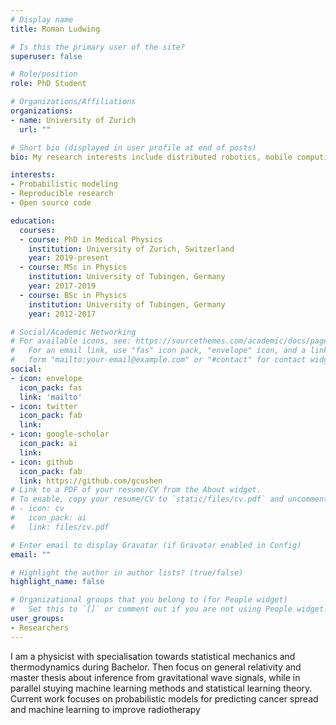 ```yaml
---
# Display name
title: Roman Ludwing

# Is this the primary user of the site?
superuser: false

# Role/position
role: PhD Student

# Organizations/Affiliations
organizations:
- name: University of Zurich
  url: ""

# Short bio (displayed in user profile at end of posts)
bio: My research interests include distributed robotics, mobile computing and programmable matter.

interests:
- Probabilistic modeling
- Reproducible research 
- Open source code

education:
  courses:
  - course: PhD in Medical Physics
    institution: University of Zurich, Switzerland
    year: 2019-present
  - course: MSc in Physics
    institution: University of Tubingen, Germany
    year: 2017-2019
  - course: BSc in Physics
    institution: University of Tubingen, Germany
    year: 2012-2017

# Social/Academic Networking
# For available icons, see: https://sourcethemes.com/academic/docs/page-builder/#icons
#   For an email link, use "fas" icon pack, "envelope" icon, and a link in the
#   form "mailto:your-email@example.com" or "#contact" for contact widget.
social:
- icon: envelope
  icon_pack: fas
  link: 'mailto'
- icon: twitter
  icon_pack: fab
  link: 
- icon: google-scholar
  icon_pack: ai
  link: 
- icon: github
  icon_pack: fab
  link: https://github.com/gcushen
# Link to a PDF of your resume/CV from the About widget.
# To enable, copy your resume/CV to `static/files/cv.pdf` and uncomment the lines below.
# - icon: cv
#   icon_pack: ai
#   link: files/cv.pdf

# Enter email to display Gravatar (if Gravatar enabled in Config)
email: ""

# Highlight the author in author lists? (true/false)
highlight_name: false

# Organizational groups that you belong to (for People widget)
#   Set this to `[]` or comment out if you are not using People widget.
user_groups:
- Researchers
---
```

I am a physicist with specialisation towards statistical mechanics and thermodynamics during Bachelor. Then focus on general relativity and master thesis about inference from gravitational wave signals, while in parallel stuying machine learning methods and statistical learning theory. Current work focuses on probabilistic models for predicting cancer spread and machine learning to improve radiotherapy


